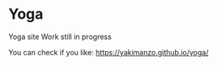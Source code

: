 # Yoga
Yoga site
Work still in progress

You can check if you like: https://yakimanzo.github.io/yoga/
